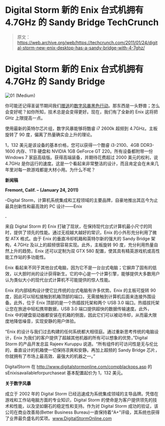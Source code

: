 # Digital Storm 新的 Enix 台式机拥有 4.7GHz 的 Sandy Bridge TechCrunch

> 原文：<https://web.archive.org/web/https://techcrunch.com/2011/01/24/digital-storm-new-enix-desktop-has-a-sandy-bridge-with-4-7ghz/>

# Digital Storm 新的 Enix 台式机拥有 4.7GHz 的 Sandy Bridge

![](img/eb3a17f0964be94a9d7cf707e830eb98.png "01 (Medium)")

你可能还记得圣诞节期间我们[赠送](https://web.archive.org/web/20221208043257/http://www.crunchgear.com/2010/12/13/12-days-of-christmas-digital-storm-black-ops-assassin-pc-gaming-rig/)的[数字风暴黑色行动](https://web.archive.org/web/20221208043257/http://www.crunchgear.com/2011/01/12/review-digital-storm-black-ops-assassin-gaming-computer/)。那东西是一头野兽；怎么会变好呢？如你所知，技术总是会变得更好。现在，我们有了全新的 Enix 这将把 GHz 上限提高一点。

使用最新的英特尔芯片组，数字风暴能够将酷睿 i7 2600k 超频到 4.7GHz。主板旋转了 90 度，偏离了热量确实会上升的理论。

1，132 美元是该设备的基本价格，您可以获得一个酷睿 i3-2100、4GB DDR3-1600 内存、1TB 硬盘和 NVIDIA 1GB GeForce GT 220。所有设备都附带一份 Windows 7 家庭高级版。获得高端装备，并期待花费超过 2000 美元的权利，说 4.7GHz 是你运行的速度。这是一个看起来非常整洁的设计，而且肯定会在未来几年里对每一款游戏都是大材小用。为什么不呢？

**新闻稿**

**Fremont, Calif. – (January 24, 2011)**

–Digital Storm，计算机系统集成和工程领域的主要品牌，自豪地推出其迄今为止最具创新性和最高效的 PC 设计——Enix

**.**

来自 Digital Storm 的 Enix 打破了现状，在保持现代台式计算机最小尺寸的同时，提供了领先的性能。通过无视越大越好的常识，Enix 的小外形充分利用了微型 ATX 格式。由于 Enix 的垂直冷却机箱和英特尔新的强大的 Sandy Bridge 架构，4.7GHz 及以上的超频很容易实现。此外，主板旋转 90 度，充分利用热量自然上升的趋势。Enix 还可以定制为双 GTX 580 配置，使其具有精英游戏机或高性能工作站的多功能性。

Enix 看起来不同于其他台式电脑，因为它不是一台台式电脑；它摒弃了固有的低效，以大胆时尚的设计获得新生。它的中心是一个计算引擎，能够提供大多数用户认为类似大小的现代台式计算机不可能提供的惊人性能。

Enix 的内部结构设计使它比传统的台式电脑有许多优势。Enix 的主板可旋转 90 度，因此可以轻松接触到机箱顶部的端口，无需接触到计算机后面来连接外围设备。此外，位于 Enix 顶部的是一个热插拔托架和两个 USB 3.0 端口。热插拔托架让您在旅途中轻松携带数据，USB 3.0 端口提供超快的数据传输速度。此外，Enix 中的硬盘驱动器都安装在机箱的侧面，因此它们可以被动冷却，从而最大限度地降低噪音，实现安静的用户体验。

“Enix 的设计与我们过去构建的任何系统都大相径庭。通过重新思考传统的电脑设计，Enix 为我们的客户提供了超越其他机器的所有可以想象的优势，”Digital Storm 的产品开发总监 Rajeev Kuruppu 说道。“所有组件的可访问性是无与伦比的，垂直设计的机箱使一切保持凉爽和安静。再加上超频的 Sandy Bridge 芯片，你就拥有了市场上最高效、最强大的机器之一。”

DigitalStorm 在 http://www.digitalstormonline.com/compblackops.asp 的 sEnixisavailableforpurchaseat 基本配置起价为 1，132 美元。

**关于数字风暴**

成立于 2002 年的 Digital Storm 已经迅速成为系统集成领域的主导品牌。凭借在游戏和工作站电脑方面的专业知识，Digital Storm 的使命是为客户提供领先的技术和性能，以及坚如磐石的稳定性和支持。作为对 Digital Storm 成功的验证，该公司在商业改善局(Better Business Bureau)一直保持着“A+”评级，其系统也获得了业界最负盛名的奖项。www.DigitalStormOnline.com